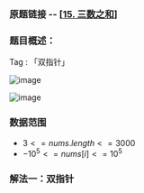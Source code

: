 ### 原题链接 -- [[15. 三数之和](https://leetcode.cn/problems/3sum/)]

### 题目概述：
Tag : 「双指针」

![image](https://user-images.githubusercontent.com/99656524/229812545-581435e9-2de1-47c9-9ab6-708e67c28b82.png)

![image](https://user-images.githubusercontent.com/99656524/229812597-f63e8ad3-94a7-42c0-b16e-51dbc76ddd46.png)

### 数据范围
* $3 <= nums.length <= 3000$
* $-10^5 <= nums[i] <= 10^5$

### 解法一：双指针
